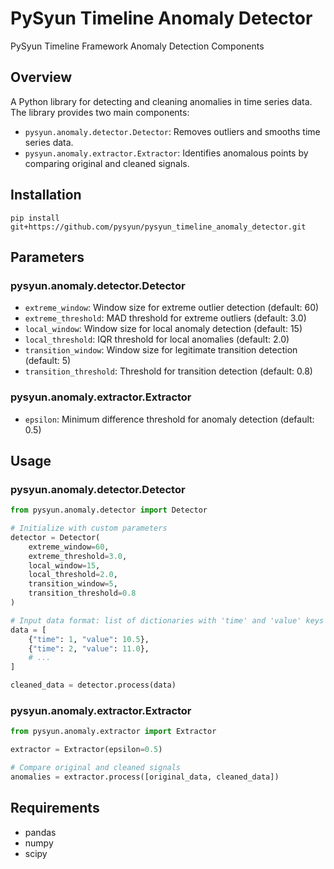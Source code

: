 # PySyun Timeline Anomaly Detector
PySyun Timeline Framework Anomaly Detection Components

## Overview
A Python library for detecting and cleaning anomalies in time series data. The library provides two main components:
- `pysyun.anomaly.detector.Detector`: Removes outliers and smooths time series data.
- `pysyun.anomaly.extractor.Extractor`: Identifies anomalous points by comparing original and cleaned signals.

## Installation
```
pip install git+https://github.com/pysyun/pysyun_timeline_anomaly_detector.git
```

## Parameters

### pysyun.anomaly.detector.Detector
- `extreme_window`: Window size for extreme outlier detection (default: 60)
- `extreme_threshold`: MAD threshold for extreme outliers (default: 3.0)
- `local_window`: Window size for local anomaly detection (default: 15)
- `local_threshold`: IQR threshold for local anomalies (default: 2.0)
- `transition_window`: Window size for legitimate transition detection (default: 5)
- `transition_threshold`: Threshold for transition detection (default: 0.8)

### pysyun.anomaly.extractor.Extractor
- `epsilon`: Minimum difference threshold for anomaly detection (default: 0.5)

## Usage

### pysyun.anomaly.detector.Detector

```python
from pysyun.anomaly.detector import Detector

# Initialize with custom parameters
detector = Detector(
    extreme_window=60,
    extreme_threshold=3.0,
    local_window=15,
    local_threshold=2.0,
    transition_window=5,
    transition_threshold=0.8
)

# Input data format: list of dictionaries with 'time' and 'value' keys
data = [
    {"time": 1, "value": 10.5},
    {"time": 2, "value": 11.0},
    # ...
]

cleaned_data = detector.process(data)
```

### pysyun.anomaly.extractor.Extractor

```python
from pysyun.anomaly.extractor import Extractor

extractor = Extractor(epsilon=0.5)

# Compare original and cleaned signals
anomalies = extractor.process([original_data, cleaned_data])
```

## Requirements
- pandas
- numpy
- scipy

